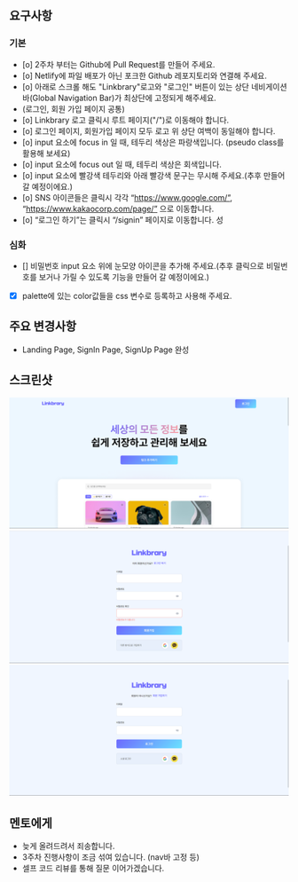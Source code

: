 ## 요구사항

### 기본

- [o] 2주차 부터는 Github에 Pull Request를 만들어 주세요.
- [o] Netlify에 파일 배포가 아닌 포크한 Github 레포지토리와 연결해 주세요.
- [o] 아래로 스크롤 해도 "Linkbrary"로고와 "로그인" 버튼이 있는 상단 네비게이션 바(Global Navigation Bar)가 최상단에 고정되게 해주세요.
- (로그인, 회원 가입 페이지 공통)
- [o] Linkbrary 로고 클릭시 루트 페이지("/")로 이동해야 합니다.
- [o] 로그인 페이지, 회원가입 페이지 모두 로고 위 상단 여백이 동일해야 합니다.
- [o] input 요소에 focus in 일 때, 테두리 색상은 파랑색입니다. (pseudo class를 활용해 보세요)
- [o] input 요소에 focus out 일 때, 테두리 색상은 회색입니다.
- [o] input 요소에 빨강색 테두리와 아래 빨강색 문구는 무시해 주세요.(추후 만들어갈 예정이에요.)
- [o] SNS 아이콘들은 클릭시 각각 “https://www.google.com/”, “https://www.kakaocorp.com/page/” 으로 이동합니다.
- [o] “로그인 하기”는 클릭시 “/signin” 페이지로 이동합니다.
성
### 심화

- [] 비밀번호 input 요소 위에 눈모양 아이콘을 추가해 주세요.(추후 클릭으로 비밀번호를 보거나 가릴 수 있도록 기능을 만들어 갈 예정이에요.)
- [x] palette에 있는 color값들을 css 변수로 등록하고 사용해 주세요.

## 주요 변경사항

- Landing Page, SignIn Page, SignUp Page 완성

## 스크린샷

![image](/screenshots/스크린샷%202023-11-08%20200037.png)
![image](/screenshots/스크린샷%202023-11-08%20200259.png)
![image](/screenshots/스크린샷%202023-11-08%20200322.png)

## 멘토에게

- 늦게 올려드려서 죄송합니다.
- 3주차 진행사항이 조금 섞여 있습니다. (nav바 고정 등)
- 셀프 코드 리뷰를 통해 질문 이어가겠습니다.
